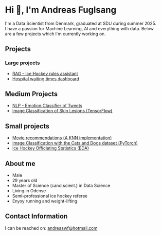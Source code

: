 # Hi 👋, I'm Andreas Fuglsang
I'm a Data Scientist from Denmark, graduated at SDU during summer 2025.
I have a passion for Machine Learning, AI and everything with data. Below are a few projects which I'm currently working on.


## Projects
### Large projects
- [RAG - Ice Hockey rules assistant](https://github.com/andreaswf/ice-hockey-rule-helper)
- [Hospital waiting times dashboard](https://github.com/andreaswf/hospital-visits-dashboard)
    
## Medium Projects
- [NLP - Emotion Classifier of Tweets](https://github.com/andreaswf/nlp-emotion-classifier)
- [Image Classification of Skin Lesions (TensorFlow)](https://github.com/andreaswf/skin-lesion-classification)

## Small projects
- [Movie recommendations (A KNN implementation)](https://github.com/andreaswf/movie-recommender)
- [Image Classification with the Cats and Dogs dataset (PyTorch)](https://github.com/andreaswf/cat-dog-image-classifier)
- [Ice Hockey Officiating Statistics (EDA)](https://github.com/andreaswf/ice-hockey-referee-stats)


## About me
- Male
- 29 years old
- Master of Science (cand.scient.) in Data Science
- Living in Odense 
- Semi-professional ice hockey referee
- Enyoy running and weight-lifting


## Contact Information
I can be reached on:
andreaswf@hotmail.com


<!--
**andreaswf/andreaswf** is a ✨ _special_ ✨ repository because its `README.md` (this file) appears on your GitHub profile.

Here are some ideas to get you started:

- 🔭 I’m currently working on ...
- 🌱 I’m currently learning ...
- 👯 I’m looking to collaborate on ...
- 🤔 I’m looking for help with ...
- 💬 Ask me about ...
- 📫 How to reach me: ...
- 😄 Pronouns: ...
- ⚡ Fun fact: ...
-->
